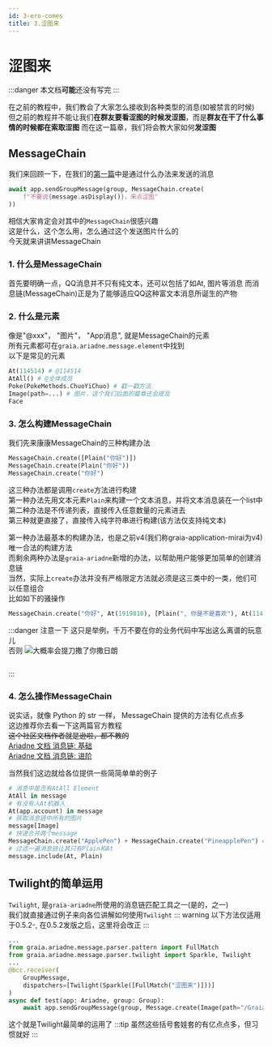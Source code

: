 ```yaml
---
id: 3-ero-comes
title: 3.涩图来
---
```


# 涩图来

:::danger
本文档**可能**还没有写完
:::


在之前的教程中，我们教会了大家怎么接收到各种类型的消息(如被禁言的时候)  
但之前的教程并不能让我们**在群友要看涩图的时候发涩图**，而是**群友在干了什么事情的时候都在索取涩图**
而在这一篇章，我们将会教大家如何**发涩图**

## MessageChain
我们来回顾一下，在我们的[第一篇](1_hello_ero)中是通过什么办法来发送的消息
```python
await app.sendGroupMessage(group, MessageChain.create(
    f"不要说{message.asDisplay()}，来点涩图"
))
```
相信大家肯定会对其中的`MessageChain`很感兴趣  
这是什么，这个怎么用，怎么通过这个发送图片什么的  
今天就来讲讲MessageChain
### 1. 什么是MessageChain
首先要明确一点，QQ消息并不只有纯文本，还可以包括了如At, 图片等消息
而消息链(MessageChain)正是为了能够适应QQ这种富文本消息所诞生的产物

### 2. 什么是元素
像是"@xxx"， "图片"， "App消息", 就是MessageChain的元素  
所有元素都可在`graia.ariadne.message.element`中找到  
以下是常见的元素
```python
At(114514) # @114514
AtAll() # @全体成员
Poke(PokeMethods.ChuoYiChuo) # 戳一戳方法
Image(path=...) # 图片，这个我们后面的篇章还会提及
Face
```

### 3. 怎么构建MessageChain
我们先来康康MessageChain的三种构建办法
```python
MessageChain.create([Plain("你好")])
MessageChain.create(Plain("你好"))
MessageChain.create("你好")
```
这三种办法都是调用`create`方法进行构建  
第一种办法先用文本元素`Plain`来构建一个文本消息，并将文本消息装在一个list中  
第二种办法是不传递列表，直接传入任意数量的元素进去  
第三种就更直接了，直接传入纯字符串进行构建(该方法仅支持纯文本)  

第一种办法最基本的构建办法，也是之前v4(我们称graia-application-mirai为v4)唯一合法的构建方法  
而剩余两种办法是`graia-ariadne`新增的办法，以帮助用户能够更加简单的创建消息链  
当然，实际上`create`办法并没有严格限定方法就必须是这三类中的一类，他们可以任意组合  
比如如下的骚操作  
```python
MessageChain.create("你好", At(1919810), [Plain(", 你是不是喜欢"), At(114514)])
```
:::danger 注意一下
这只是举例，千万不要在你的业务代码中写出这么离谱的玩意儿  
<Curtain type="danger">否则 <MoreInfo words="蓝玻璃块"><img src="/images/3_BGB_watching.png"></MoreInfo>大概率会提刀撒了你</Curtain><Curtain type="danger">撒日朗</Curtain>
<div style="height:1em"></div>
:::

### 4. 怎么操作MessageChain
说实话，就像 Python 的 str 一样， MessageChain 提供的方法有亿点点多  
这边推荐你去看一下这两篇官方教程  
~~这个社区文档作者就是逊啦，都不教的~~  
[Ariadne 文档 消息链: 基础](https://graia.readthedocs.io/zh_CN/latest/basic/msg-chain/)  
[Ariadne 文档 消息链: 进阶](https://graia.readthedocs.io/zh_CN/latest/advance/msg-chain/)  

当然我们这边就给各位提供一些简简单单的例子
```python
# 消息中是否有AtAll Element
AtAll in message
# 有没有人At机器人
At(app.account) in message
# 获取消息链中所有的图片
message[Image]
# 快速合并两个message
MessageChain.create("ApplePen") + MessageChain.create("PineapplePen") == MessageChain.create("ApplePenPineapplePen")
# 过滤一遍消息链让其只有Plain和At
message.include(At, Plain)
```


## Twilight的简单运用
`Twilight`, 是`graia-ariadne`所使用的消息链匹配工具之一(是的，之一)  
我们就直接通过例子来向各位讲解如何使用`Twilight`
::: warning
以下方法仅适用于0.5.2-, 在0.5.2发版之后，这里将会改正
:::
```python
...
from graia.ariadne.message.parser.pattern import FullMatch
from graia.ariadne.message.parser.twilight import Sparkle, Twilight
...
@bcc.receiver(
    GroupMessage,
    dispatchers=[Twilight(Sparkle([FullMatch("涩图来")]))]
)
async def test(app: Ariadne, group: Group):
    await app.sendGroupMessage(group, Message.create(Image(path="/Graiax/EroEroBot/eropic.jpg")))
```
这个就是Twilight最简单的运用了
:::tip
虽然这些括号套娃套的有亿点点多，但习惯就好
:::